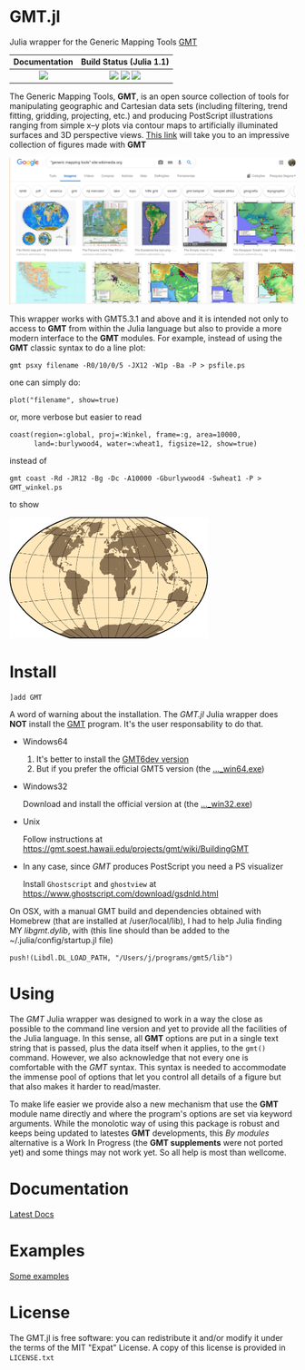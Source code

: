 GMT.jl
======

Julia wrapper for the Generic Mapping Tools [GMT](https://github.com/GenericMappingTools/gmt)

| **Documentation**                       | **Build Status (Julia 1.1)**              |
|:---------------------------------------:|:-----------------------------------------:|
| [![][docs-latest-img]][docs-latest-url] | [![][travis-img]][travis-url] [![][appveyor-img]][appveyor-url] [![][codecov-img]][codecov-url] |

[docs-latest-img]: https://img.shields.io/badge/docs-latest-blue.svg
[docs-latest-url]: https://genericmappingtools.github.io/GMT.jl/latest

[travis-img]: https://travis-ci.org/GenericMappingTools/GMT.jl.svg?branch=master
[travis-url]: https://travis-ci.org/GenericMappingTools/GMT.jl

[appveyor-img]: https://ci.appveyor.com/api/projects/status/usjewfb5v48m18kh/branch/master?svg=true
[appveyor-url]: https://ci.appveyor.com/project/joa-quim/gmt-jl-suu4y/branch/master

[codecov-img]: http://codecov.io/github/GenericMappingTools/GMT.jl/coverage.svg?branch=master
[codecov-url]: http://codecov.io/github/GenericMappingTools/GMT.jl?branch=master

[//]: # ([coveralls-img]: https://coveralls.io/repos/github/GenericMappingTools/GMT.jl/badge.svg?branch=master)
[//]: # ([coveralls-url]: https://coveralls.io/github/GenericMappingTools/GMT.jl?branch=master)

The Generic Mapping Tools, **GMT**, is an open source collection of tools for manipulating geographic
and Cartesian data sets (including filtering, trend fitting, gridding, projecting, etc.) and producing
PostScript illustrations ranging from simple x–y plots via contour maps to artificially illuminated
surfaces and 3D perspective views.
[This link](https://www.google.com/search?q=%22generic+mapping+tools%22+site%3Awikimedia.org&tbm=isch#imgrc=_)
will take you to an impressive collection of figures made with **GMT**

<a href="https://www.google.com/search?q=%22generic+mapping+tools%22+site%3Awikimedia.org&tbm=isch#imgrc=_"><img src="docs/src/figures/GMT_wikimeia.jpg" width="800" class="center"/></a>

This wrapper works with GMT5.3.1 and above and it is intended not only to access to **GMT** from
within the Julia language but also to provide a more modern interface to the **GMT** modules.
For example, instead of using the **GMT** classic syntax to do a line plot:

    gmt psxy filename -R0/10/0/5 -JX12 -W1p -Ba -P > psfile.ps

one can simply do:

    plot("filename", show=true)

or, more verbose but easier to read

    coast(region=:global, proj=:Winkel, frame=:g, area=10000,
          land=:burlywood4, water=:wheat1, figsize=12, show=true)

instead of

    gmt coast -Rd -JR12 -Bg -Dc -A10000 -Gburlywood4 -Swheat1 -P > GMT_winkel.ps

to show

<img src="docs/src/figures/mapproj/GMT_winkel.png" width="350" class="center"/>

Install
=======

    ]add GMT

A word of warning about the installation. The *GMT.jl* Julia wrapper does **NOT** install the
[GMT](https://github.com/GenericMappingTools/gmt) program. It's the user responsability to do that.

  * Windows64
     1. It's better to install the [GMT6dev version](http://w3.ualg.pt/~jluis/mirone/downloads/gmt.html)
     2. But if you prefer the official GMT5 version (the [..._win64.exe](https://gmt.soest.hawaii.edu/projects/gmt/wiki/Download))

  * Windows32

      Download and install the official version at (the [..._win32.exe](https://gmt.soest.hawaii.edu/projects/gmt/wiki/Download))

  * Unix
  
      Follow instructions at <https://gmt.soest.hawaii.edu/projects/gmt/wiki/BuildingGMT>

  * In any case, since *GMT* produces PostScript you need a PS visualizer

      Install `Ghostscript` and `ghostview` at <https://www.ghostscript.com/download/gsdnld.html>

On OSX, with a manual GMT build and dependencies obtained with Homebrew (that are installed at
/user/local/lib), I had to help Julia finding MY *libgmt.dylib*, with (this line should than be
added to the ~/.julia/config/startup.jl file)

    push!(Libdl.DL_LOAD_PATH, "/Users/j/programs/gmt5/lib")

Using
=====

The *GMT* Julia wrapper was designed to work in a way the close as possible to the command line version
and yet to provide all the facilities of the Julia language. In this sense, all **GMT** options are put
in a single text string that is passed, plus the data itself when it applies, to the ``gmt()`` command.
However, we also acknowledge that not every one is comfortable with the *GMT* syntax. This syntax is
needed to accommodate the immense pool of options that let you control all details of a figure but that
also makes it harder to read/master.

To make life easier we provide also a new mechanism that use the **GMT** module name directly and where
the program's options are set via keyword arguments. While the monolotic way of using this package is
robust and keeps being updated to latestes **GMT** developments, this *By modules* alternative is a Work
In Progress (the **GMT supplements** were not ported yet) and some things may not work yet. So all help
is most than wellcome.

Documentation
=============

[Latest Docs](https://www.generic-mapping-tools.org/gmt/latest/)

Examples
========

[Some examples](https://genericmappingtools.github.io/GMT.jl/latest/examples)

License
=======

The GMT.jl is free software: you can redistribute it and/or modify it under the terms of the MIT "Expat"
License. A copy of this license is provided in ``LICENSE.txt``
